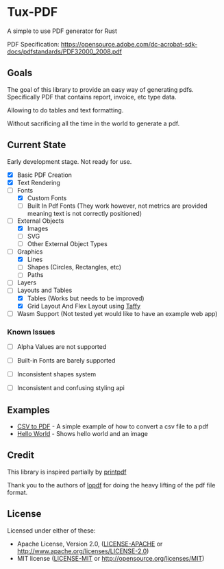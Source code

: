 # Tux-PDF

A simple to use PDF generator for Rust


PDF Specification: https://opensource.adobe.com/dc-acrobat-sdk-docs/pdfstandards/PDF32000_2008.pdf


## Goals

The goal of this library to provide an easy way of generating pdfs. Specifically PDF that contains report, invoice, etc type data.

Allowing to do tables and text formatting.

Without sacrificing all the time in the world to generate a pdf.


## Current State
Early development stage. Not ready for use.

- [x] Basic PDF Creation
- [x] Text Rendering
- [ ] Fonts
  - [X] Custom Fonts
  - [ ] Built In Pdf Fonts (They work however, not metrics are provided meaning text is not correctly positioned)
- [ ] External Objects
  - [X] Images
  - [ ] SVG
  - [ ] Other External Object Types
- [ ] Graphics
  - [x] Lines
  - [ ] Shapes (Circles, Rectangles, etc)
  - [ ] Paths
- [ ] Layers
- [ ] Layouts and Tables
  - [x] Tables (Works but needs to be improved)
  - [x] Grid Layout And Flex Layout using [Taffy](https://github.com/DioxusLabs/taffy)
- [ ] Wasm Support (Not tested yet would like to have an example web app)

### Known Issues
- [ ] Alpha Values are not supported
- [ ] Built-in Fonts are barely supported
- [ ] Inconsistent shapes system
- [ ] Inconsistent and confusing styling api


## Examples
- [CSV to PDF](examples/csv_to_pdf/main.rs) - A simple example of how to convert a csv file to a pdf
- [Hello World](examples/hello_world/main.rs) - Shows hello world and an image
## Credit

This library is inspired partially by [printpdf](https://github.com/fschutt/printpdf)

Thank you to the authors of [lopdf](https://github.com/J-F-Liu/lopdf/) for doing the heavy lifting of the pdf file format.

## License

Licensed under either of these:

 * Apache License, Version 2.0, ([LICENSE-APACHE](LICENSE-APACHE) or http://www.apache.org/licenses/LICENSE-2.0)
 * MIT license ([LICENSE-MIT](LICENSE-MIT) or http://opensource.org/licenses/MIT)